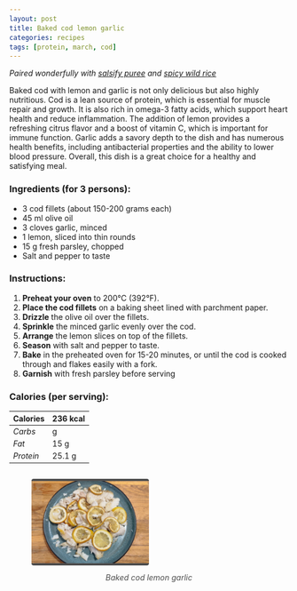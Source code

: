 ```yaml
---
layout: post
title: Baked cod lemon garlic
categories: recipes
tags: [protein, march, cod]
---
```


*Paired wonderfully with <a href="/recipes/salsify-puree">salsify puree</a> and <a href="/recipes/spicy-wild-rice">spicy wild rice</a>*

Baked cod with lemon and garlic is not only delicious but also highly nutritious. Cod is a lean source of protein, which is essential for muscle repair and growth. It is also rich in omega-3 fatty acids, which support heart health and reduce inflammation. The addition of lemon provides a refreshing citrus flavor and a boost of vitamin C, which is important for immune function. Garlic adds a savory depth to the dish and has numerous health benefits, including antibacterial properties and the ability to lower blood pressure. Overall, this dish is a great choice for a healthy and satisfying meal.

### Ingredients (for 3 persons):
- 3 cod fillets (about 150-200 grams each)
- 45 ml olive oil
- 3 cloves garlic, minced
- 1 lemon, sliced into thin rounds
- 15 g fresh parsley, chopped
- Salt and pepper to taste

### Instructions:

1. **Preheat your oven** to 200°C (392°F).
2. **Place the cod fillets** on a baking sheet lined with parchment paper.
3. **Drizzle** the olive oil over the fillets.
3. **Sprinkle** the minced garlic evenly over the cod.
4. **Arrange** the lemon slices on top of the fillets.
5. **Season** with salt and pepper to taste.
6. **Bake** in the preheated oven for 15-20 minutes, or until the cod is cooked through and flakes easily with a fork.
7. **Garnish** with fresh parsley before serving

### Calories (per serving):

| **Calories** | 236 kcal |
| ----------- | ----------- |
| *Carbs* | g |
| *Fat* | 15 g |
| *Protein* | 25.1 g |

<div style="display: flex; align-items:center; justify-content: center">
<figure>
    <img src="/assets/2025-03-01-baked-cod-lemon-garlic/baked-cod-lemon-garlic.jpg" alt="description" style="width:50%; margin: 0 auto; border-bottom: 4px solid #4d4d4d;border-top: 4px solid #4d4d4d; border-radius: 4px">
    <figcaption style="margin-top: 10px; color:#4d4d4d; font-style: italic; text-align: center">Baked cod lemon garlic</figcaption>
</figure>
</div>